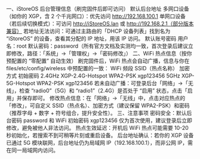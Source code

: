 一、iStoreOS 后台管理信息（刷完固件后即可访问）
默认后台地址
多网口设备（如你的 XGP，含 2 个千兆网口）：优先访问 http://192.168.100.1
单网口设备（若后续切换模式）：可访问 http://iStoreOS.lan 或 http://192.168.2.1（部分版本兼容）
若地址无法访问：可通过主路由的「DHCP 设备列表」找到名为 “iStoreOS” 的设备，查看其分配的 IP 地址，用该 IP 访问。
默认账号密码
用户名：root
默认密码：password（所有官方文档及实测均一致，首次登录后建议立即修改，路径：「系统」→「管理权」→「密码修改」）
二、WiFi 热点信息（按你预配置的 “零配置” 自动生效）
刷完固件后，WiFi 热点会自动广播，信息与你在 files/etc/config/wireless 中预配置的一致：
WiFi 频段	SSID（热点名称）	加密方式	初始密码
2.4GHz	XGP-2.4G-Hotspot	WPA2-PSK	xgp123456
5GHz	XGP-5G-Hotspot	WPA2-PSK	xgp123456
若未自动广播：可登录后台「网络」→「无线」，检查 “radio0”（5G）和 “radio1”（2.4G）是否处于 “启用” 状态，点击「启用」并保存即可。
修改热点信息：在「网络」→「无线」中，点击对应热点的「修改」，可自定义 SSID（热点名）、加密方式（建议保留 WPA2-PSK）和密码（推荐字母 + 数字 + 符号组合，提升安全性）。
三、注意事项
密码安全：默认后台密码 password 和 WiFi 初始密码 xgp123456 仅为首次使用，建议登录后立即修改，避免被他人非法访问。
热点生效延迟：开机后 WiFi 热点可能需要 10-20 秒初始化，若搜索不到可稍等片刻或重启设备。
后台地址确认：若你的 XGP 设备已通过 5G 模块联网，后台地址仍为局域网 IP（192.168.100.1），而非公网 IP，需在同一局域网内访问。
